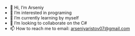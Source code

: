 - 👋 Hi, I’m Arseniy
- 👀 I’m interested in programing
- 🌱 I’m currently learning by myself
- 💞️ I’m looking to collaborate on the C#
- 📫 How to reach me to email: arseniyaristov07@gmail.com


<!---
Bleit1/Bleit1 is a ✨ special ✨ repository because its `README.md` (this file) appears on your GitHub profile.
You can click the Preview link to take a look at your changes.
--->
